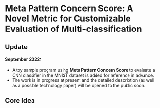 # Meta Pattern Concern Score: A Novel Metric for Customizable Evaluation of Multi-classification

## Update

#### September 2022:
- A toy sample program using **Meta Pattern Concern Score** to evaluate a CNN classifier in the MNIST dataset is added for reference in advance.
- The work is in progress at present and the detailed description (as well as a possible technology paper) will be opened to the public soon.


## Core Idea


